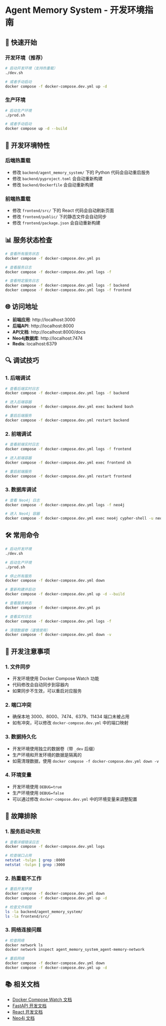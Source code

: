 # Agent Memory System - 开发环境指南

## 🚀 快速开始

### 开发环境（推荐）

```bash
# 启动开发环境（支持热重载）
./dev.sh

# 或者手动启动
docker compose -f docker-compose.dev.yml up -d
```

### 生产环境

```bash
# 启动生产环境
./prod.sh

# 或者手动启动
docker compose up -d --build
```

## 🔧 开发环境特性

### 后端热重载
- 修改 `backend/agent_memory_system/` 下的 Python 代码会自动重启服务
- 修改 `backend/pyproject.toml` 会自动重新构建
- 修改 `backend/Dockerfile` 会自动重新构建

### 前端热重载
- 修改 `frontend/src/` 下的 React 代码会自动刷新页面
- 修改 `frontend/public/` 下的静态文件会自动同步
- 修改 `frontend/package.json` 会自动重新构建

## 📊 服务状态检查

```bash
# 查看所有服务状态
docker compose -f docker-compose.dev.yml ps

# 查看服务日志
docker compose -f docker-compose.dev.yml logs -f

# 查看特定服务日志
docker compose -f docker-compose.dev.yml logs -f backend
docker compose -f docker-compose.dev.yml logs -f frontend
```

## 🌐 访问地址

- **前端应用**: http://localhost:3000
- **后端API**: http://localhost:8000
- **API文档**: http://localhost:8000/docs
- **Neo4j数据库**: http://localhost:7474
- **Redis**: localhost:6379


## 🔍 调试技巧

### 1. 后端调试
```bash
# 查看后端实时日志
docker compose -f docker-compose.dev.yml logs -f backend

# 进入后端容器
docker compose -f docker-compose.dev.yml exec backend bash

# 重启后端服务
docker compose -f docker-compose.dev.yml restart backend
```

### 2. 前端调试
```bash
# 查看前端实时日志
docker compose -f docker-compose.dev.yml logs -f frontend

# 进入前端容器
docker compose -f docker-compose.dev.yml exec frontend sh

# 重启前端服务
docker compose -f docker-compose.dev.yml restart frontend
```

### 3. 数据库调试
```bash
# 查看 Neo4j 日志
docker compose -f docker-compose.dev.yml logs -f neo4j

# 进入 Neo4j 容器
docker compose -f docker-compose.dev.yml exec neo4j cypher-shell -u neo4j -p password123
```

## 🛠️ 常用命令

```bash
# 启动开发环境
./dev.sh

# 启动生产环境
./prod.sh

# 停止所有服务
docker compose -f docker-compose.dev.yml down

# 重新构建并启动
docker compose -f docker-compose.dev.yml up -d --build

# 查看服务状态
docker compose -f docker-compose.dev.yml ps

# 查看实时日志
docker compose -f docker-compose.dev.yml logs -f

# 清理数据卷（谨慎使用）
docker compose -f docker-compose.dev.yml down -v
```

## 📝 开发注意事项

### 1. 文件同步
- 开发环境使用 Docker Compose Watch 功能
- 代码修改会自动同步到容器内
- 如果同步不生效，可以重启对应服务

### 2. 端口冲突
- 确保本地 3000、8000、7474、6379、11434 端口未被占用
- 如有冲突，可以修改 `docker-compose.dev.yml` 中的端口映射

### 3. 数据持久化
- 开发环境使用独立的数据卷（带 `_dev` 后缀）
- 生产环境和开发环境的数据是隔离的
- 如需清理数据，使用 `docker compose -f docker-compose.dev.yml down -v`

### 4. 环境变量
- 开发环境使用 `DEBUG=true`
- 生产环境使用 `DEBUG=false`
- 可以通过修改 `docker-compose.dev.yml` 中的环境变量来调整配置

## 🐛 故障排除

### 1. 服务启动失败
```bash
# 查看详细错误日志
docker compose -f docker-compose.dev.yml logs

# 检查端口占用
netstat -tulpn | grep :8000
netstat -tulpn | grep :3000
```

### 2. 热重载不工作
```bash
# 重启开发环境
docker compose -f docker-compose.dev.yml down
docker compose -f docker-compose.dev.yml up -d

# 检查文件权限
ls -la backend/agent_memory_system/
ls -la frontend/src/
```

### 3. 网络连接问题
```bash
# 检查网络
docker network ls
docker network inspect agent_memory_system_agent-memory-network

# 重启网络
docker compose -f docker-compose.dev.yml down
docker compose -f docker-compose.dev.yml up -d
```

## 📚 相关文档

- [Docker Compose Watch 文档](https://docs.docker.com/compose/file-watch/)
- [FastAPI 开发文档](https://fastapi.tiangolo.com/tutorial/)
- [React 开发文档](https://react.dev/)
- [Neo4j 文档](https://neo4j.com/docs/) 